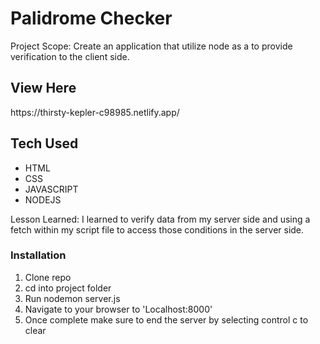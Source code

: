 
<h1> Palidrome Checker </h1>
<p> Project Scope: Create an application that utilize node as a to provide verification to the client side. </p>

<h2> View Here </h2>
https://thirsty-kepler-c98985.netlify.app/
<h2> Tech Used </h2>
  <ul> 
  <li> HTML</li>
    <li>CSS</li>
  <li> JAVASCRIPT</li>
  <li>NODEJS</li>
  </ul>

Lesson Learned:
I learned to verify data from my  server side and using a fetch within my script file to access those conditions in the server side. 

<h3> Installation </h3>
     <ol> 
       <li> Clone repo </li>
       <li> cd into project folder  </li>
       <li> Run nodemon server.js </li>
       <li> Navigate to your browser to 'Localhost:8000' </li>
       <li>Once complete make sure to end the server by selecting control c to clear</li>
  </ol>



